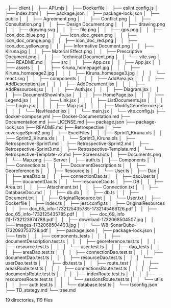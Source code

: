 .
├── client
│   ├── API.mjs
│   ├── Dockerfile
│   ├── eslint.config.js
│   ├── index.html
│   ├── package.json
│   ├── package-lock.json
│   ├── public
│   │   ├── Agreement.png
│   │   ├── Conflict.png
│   │   ├── Consultation.png
│   │   ├── Design Document.png
│   │   ├── drawing.png
│   │   ├── drawing.svg
│   │   ├── file.png
│   │   ├── gps.png
│   │   ├── icon_doc_blue.png
│   │   ├── icon_doc_green.png
│   │   ├── icon_doc_orange.png
│   │   ├── icon_doc_red.png
│   │   ├── icon_doc_yellow.png
│   │   ├── Informative Document.png
│   │   ├── Kiruna.jpg
│   │   ├── Material Effect.png
│   │   ├── Prescriptive Document.png
│   │   ├── Technical Document.png
│   │   └── vite.svg
│   ├── README.md
│   ├── src
│   │   ├── App.css
│   │   ├── App.jsx
│   │   ├── assets
│   │   │   ├── Kiruna_homepage1.jpg
│   │   │   ├── Kiruna_homepage2.jpg
│   │   │   ├── Kiruna_homepage3.jpg
│   │   │   └── react.svg
│   │   ├── components
│   │   │   ├── AddArea.jsx
│   │   │   ├── AddDescription.jsx
│   │   │   ├── AddDocument.jsx
│   │   │   ├── AddResources.jsx
│   │   │   ├── Auth.jsx
│   │   │   ├── Diagram.jsx
│   │   │   ├── DocumentShowInfo.jsx
│   │   │   ├── HomePage.jsx
│   │   │   ├── Legend.jsx
│   │   │   ├── Link.jsx
│   │   │   ├── ListDocuments.jsx
│   │   │   ├── Login.jsx
│   │   │   ├── Map.jsx
│   │   │   ├── ModifyGeorefernce.jsx
│   │   │   └── NavHeader.jsx
│   │   └── main.jsx
│   └── vite.config.js
├── docker-compose.yml
├── Docker-Documentation.md
├── Documentation.md
├── LICENSE.md
├── package.json
├── package-lock.json
├── README.md
├── Retrospective
│   ├── coverageSprint2.png
│   ├── ExcelFiles
│   │   ├── Sprint1_Kiruna.xls
│   │   ├── Sprint2_Kiruna.xls
│   │   └── Sprint3_Kiruna.xls
│   ├── Retrospective-Sprint1.md
│   ├── Retrospective-Sprint2.md
│   ├── Retrospective-Sprint3.md
│   ├── Retrospective-Template.md
│   └── Retrospective-Template-v2.md
├── Screenshots
│   ├── Documents.png
│   └── Map.png
├── Server
│   ├── auth.ts
│   ├── Components
│   │   ├── Connection.ts
│   │   ├── DocumentDescription.ts
│   │   ├── Georeference.ts
│   │   ├── Resource.ts
│   │   └── User.ts
│   ├── Dao
│   │   ├── areaDao.ts
│   │   ├── connectionDao.ts
│   │   ├── daoUser.ts
│   │   ├── documentDao.ts
│   │   └── resourceDao.ts
│   ├── DB
│   │   ├── Area.txt
│   │   ├── Attachment.txt
│   │   ├── Connection.txt
│   │   ├── DatabaseDoc.md
│   │   ├── db.db
│   │   ├── db.ts
│   │   ├── Document.txt
│   │   ├── OriginalResource.txt
│   │   └── User.txt
│   ├── Dockerfile
│   ├── index.ts
│   ├── jest.config.ts
│   ├── OriginalResources
│   │   ├── doc_65_info-1732125435785-1732145466126.pdf
│   │   ├── doc_65_info-1732125435785.pdf
│   │   ├── doc_69_info (1)-1732123974788.pdf
│   │   ├── download-1732068504507.jpg
│   │   ├── images-1732068504493.jpg
│   │   └── W8-SonarQube-1732093753728.pdf
│   ├── package.json
│   ├── package-lock.json
│   ├── tests
│   │   ├── components_tests
│   │   │   ├── documentDescription.test.ts
│   │   │   ├── georeference.test.ts
│   │   │   ├── resource.test.ts
│   │   │   └── user.test.ts
│   │   ├── dao_tests
│   │   │   ├── areaDao.test.ts
│   │   │   ├── connectionDao.test.ts
│   │   │   ├── documentDao.test.ts
│   │   │   ├── resourceDao.test.ts
│   │   │   └── userDao.test.ts
│   │   ├── db.test.ts
│   │   ├── route_test
│   │   │   ├── areasRoute.test.ts
│   │   │   ├── connectionsRoute.test.ts
│   │   │   ├── documentsRoute.test.ts
│   │   │   ├── indexRoute.test.ts
│   │   │   ├── resourcesRoute.test.ts
│   │   │   └── sessionsRoute.test.ts
│   │   └── utils
│   │       ├── auth.test.ts
│   │       └── database.test.ts
│   └── tsconfig.json
├── TD_stategy.md
└── tree.md

19 directories, 119 files
